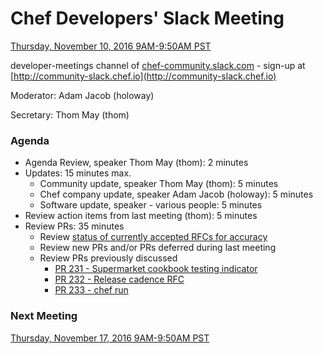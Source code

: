 # Chef Developers' Slack Meeting

[Thursday, November 10, 2016 9AM-9:50AM PST](http://everytimezone.com/#2016-11-10,240,cn3)

developer-meetings channel of [chef-community.slack.com](http://chef-community.slack.com) - sign-up at [http://community-slack.chef.io](http://community-slack.chef.io)

Moderator:  Adam Jacob (holoway)

Secretary:  Thom May (thom)

### Agenda
* Agenda Review, speaker Thom May (thom): 2 minutes
* Updates: 15 minutes max.
  * Community update, speaker Thom May (thom): 5 minutes
  * Chef company update, speaker Adam Jacob (holoway): 5 minutes
  * Software update, speaker - various people: 5 minutes
* Review action items from last meeting (thom): 5 minutes
* Review PRs:  35 minutes
  * Review [status of currently accepted RFCs for accuracy](https://chef.github.io/chef-rfc/)
  * Review new PRs and/or PRs deferred during last meeting
  * Review PRs previously discussed
    * [PR 231 - Supermarket cookbook testing indicator](https://github.com/chef/chef-rfc/pull/231)
    * [PR 232 - Release cadence RFC](https://github.com/chef/chef-rfc/pull/232)
    * [PR 233 - chef run](https://github.com/chef/chef-rfc/pull/233)

### Next Meeting

[Thursday, November 17, 2016 9AM-9:50AM PST](http://everytimezone.com/#2016-11-17,240,cn3)
